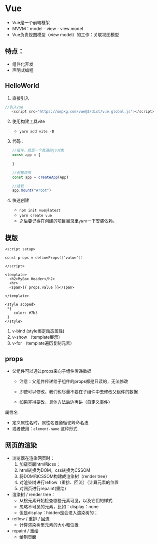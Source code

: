 # Vue

- Vue是一个前端框架
- MVVM：model - view - view model
- Vue负责视图模型（view model）的工作：关联视图模型

## 特点：

- 组件化开发
- 声明式编程

## HelloWorld

1. 直接引入

```javascript
//引入Vue
   <script src="https://unpkg.com/vue@3/dist/vue.global.js"></script>

```

2. 使用构建工具vite

   - `yarn add vite -D`

3. 代码：

   ```javascript
   //组件，就是一个普通的js对象
   const app = {
       
   }
   
   //创建应用
   const app = createApp(App)
   
   //挂载
   app.mount("#root")
   
   
   ```

4. 快速创建

   - `npm init vue@latest`
   - `yarn create vue`
   - 之后要记得在创建的项目目录里`yarn`一下安装依赖。



## 模版

````vue
<script setup>

const props = defineProps(["value"])

</script>

<template>
  <h2>MyBox Header</h2>
  <hr>
  <span>{{ props.value }}</span>

</template>

<style scoped>
 *{
    color: #7b3
 }
</style>
````



1. v-bind	 (style绑定动态属性)
2. v-show  （template展示）
2. v-for       （template遍历复制元素）



## props

- 父组件可以通过props来向子组件传递数据

  - 注意：父组件传递给子组件的props都是只读的，无法修改

  - 即使可以修改，我们也尽量不要在子组件中去修改父组件的数据

  - 如果非得要改，具体方法后边再讲（自定义事件）

属性名

- 定义属性名时，属性名要遵循驼峰命名法
- 或者使用：`element-name` 这种形式

 

## 网页的渲染

- 浏览器在渲染网页时：
  1. 加载页面html和css；
  2. html转换为DOM，css转换为CSSOM
  3. 将DOM和CSSOM构建成渲染树（render tree）
  4. 对渲染树进行reflow（重排、回流）（计算元素的位置
  5. 对网页进行repaint(重绘)
- 渲染树 / render tree：
  - 从根元素开始检查哪些元素可见，以及它们的样式
  - 忽略不可见的元素，比如：display：none
  - 但是display：hidden是会进入渲染树的；
- reflow / 重排 / 回流
  - 计算渲染树里元素的大小和位置
- repaint / 重绘
  - 绘制页面
